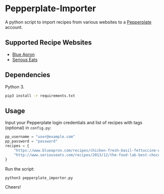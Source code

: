 # Pepperplate-Importer

A python script to import recipes from various websites to a [Pepperplate](http://www.pepperplate.com/) account.

## Supported Recipe Websites
* [Blue Apron](https://www.blueapron.com/cookbook)
* [Serious Eats](http://www.seriouseats.com/recipes)

## Dependencies

Python 3.

```bash
pip3 install -r requirements.txt
```

## Usage
Input your Pepperplate login credentials and list of recipes with tags (optional) in `config.py`:

```python
pp_username = "user@example.com"
pp_password = "password"
recipes = {
	"https://www.blueapron.com/recipes/chicken-fresh-basil-fettuccine-with-tomato-cream-sauce" : ["dinner", "pasta", "chicken"],
	"http://www.seriouseats.com/recipes/2013/12/the-food-lab-best-chocolate-chip-cookie-recipe.html" : ["dessert", "cookies"]
}
```

Run the script:

```bash
python3 pepperplate_importer.py
```

Cheers!